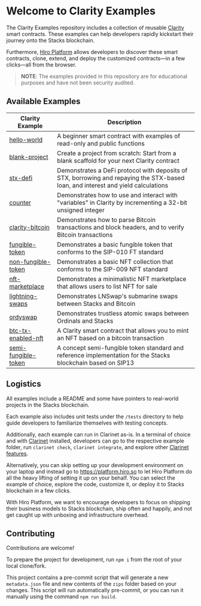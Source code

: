 # Welcome to Clarity Examples

The Clarity Examples repository includes a collection of reusable [Clarity](https://clarity-lang.org/) smart contracts. These examples can help developers rapidly kickstart their journey onto the Stacks blockchain.

Furthermore, [Hiro Platform](https://platform.hiro.so/) allows developers to discover these smart contracts, clone, extend, and deploy the customized contracts—in a few clicks—all from the browser.

> **NOTE**: The examples provided in this repository are for educational purposes and have not been security audited.

## Available Examples

| Clarity Example                                       | Description                                                                                                                       |
| ----------------------------------------------------- | --------------------------------------------------------------------------------------------------------------------------------- |
| [hello-world](/examples/hello-world/)                 | A beginner smart contract with examples of read-only and public functions                                                         |
| [blank-project](/examples/blank-project)              | Create a project from scratch: Start from a blank scaffold for your next Clarity contract                                         |
| [stx-defi](/examples/stx-defi)                        | Demonstrates a DeFi protocol with deposits of STX, borrowing and repaying the STX-based loan, and interest and yield calculations |
| [counter](/examples/counter/)                         | Demonstrates how to use and interact with "variables" in Clarity by incrementing a 32-bit unsigned integer                        |
| [clarity-bitcoin](/examples/clarity-bitcoin/)         | Demonstrates how to parse Bitcoin transactions and block headers, and to verify Bitcoin transactions                              |
| [fungible-token](/examples/fungible-token/)           | Demonstrates a basic fungible token that conforms to the SIP-010 FT standard                                                      |
| [non-fungible-token](/examples/non-fungible-token/)   | Demonstrates a basic NFT collection that conforms to the SIP-009 NFT standard                                                     |
| [nft-marketplace](/examples/nft-marketplace/)         | Demonstrates a minimalistic NFT marketplace that allows users to list NFT for sale                                                |
| [lightning-swaps](/examples/lightning-swaps/)         | Demonstrates LNSwap's submarine swaps between Stacks and Bitcoin                                                                  |
| [ordyswap](/examples/ordyswap/)                       | Demonstrates trustless atomic swaps between Ordinals and Stacks                                                                   |
| [btc-tx-enabled-nft](/examples/btc-tx-enabled-nft/)   | A Clarity smart contract that allows you to mint an NFT based on a bitcoin transaction                                            |
| [semi-fungible-token](/examples/semi-fungible-token/) | A concept semi-fungible token standard and reference implementation for the Stacks blockchain based on SIP13                      |

## Logistics

All examples include a README and some have pointers to real-world projects in the Stacks blockchain.

Each example also includes unit tests under the `/tests` directory to help guide developers to familiarize themselves with testing concepts.

Additionally, each example can run in Clarinet as-is. In a terminal of choice and with [Clarinet](https://docs.hiro.so/clarinet/getting-started) installed, developers can go to the respective example folder, run `clarinet check`, `clarinet integrate`, and explore other [Clarinet features](https://docs.hiro.so/clarinet/introduction).

Alternatively, you can skip setting up your development environment on your laptop and instead go to https://platform.hiro.so to let Hiro Platform do all the heavy lifting of setting it up on your behalf. You can select the example of choice, explore the code, customize it, or deploy it to Stacks blockchain in a few clicks.

With Hiro Platform, we want to encourage developers to focus on shipping their business models to Stacks blockchain, ship often and happily, and not get caught up with unboxing and infrastructure overhead.

## Contributing

Contributions are welcome!

To prepare the project for development, run `npm i` from the root of your local clone/fork.

This project contains a pre-commit script that will generate a new `metadata.json` file and new contents of the `zips` folder based on your changes. This script will run automatically pre-commit, or you can run it manually using the command `npm run build`.
